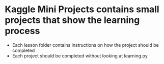 # Kaggle Mini Projects contains small projects that show the learning process
- Each lesson folder contains instructions on how the project should be completed
- Each project should be completed without looking at learning.py